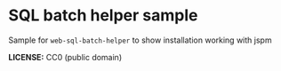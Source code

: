 # SQL batch helper sample

Sample for `web-sql-batch-helper` to show installation working with jspm

**LICENSE:** CC0 (public domain)
